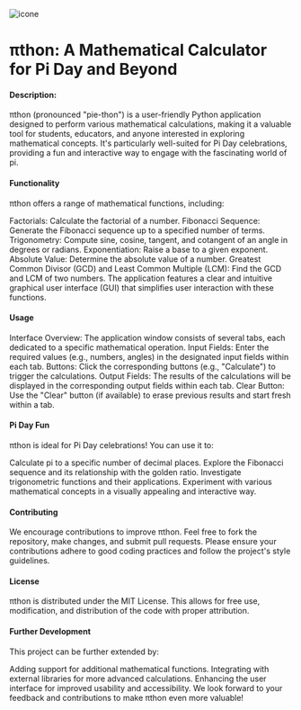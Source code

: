 ![icone](https://github.com/M2007Taha/digital_transformation_in_mathematics/assets/109727381/237fe466-afde-46fd-88da-90c0a8060d58)

# πthon: A Mathematical Calculator for Pi Day and Beyond

#### Description:

πthon (pronounced "pie-thon") is a user-friendly Python application designed to perform various mathematical calculations, making it a valuable tool for students, educators, and anyone interested in exploring mathematical concepts. It's particularly well-suited for Pi Day celebrations, providing a fun and interactive way to engage with the fascinating world of pi.

#### Functionality

πthon offers a range of mathematical functions, including:

Factorials: Calculate the factorial of a number.
Fibonacci Sequence: Generate the Fibonacci sequence up to a specified number of terms.
Trigonometry: Compute sine, cosine, tangent, and cotangent of an angle in degrees or radians.
Exponentiation: Raise a base to a given exponent.
Absolute Value: Determine the absolute value of a number.
Greatest Common Divisor (GCD) and Least Common Multiple (LCM): Find the GCD and LCM of two numbers.
The application features a clear and intuitive graphical user interface (GUI) that simplifies user interaction with these functions.

#### Usage

Interface Overview: The application window consists of several tabs, each dedicated to a specific mathematical operation.
Input Fields: Enter the required values (e.g., numbers, angles) in the designated input fields within each tab.
Buttons: Click the corresponding buttons (e.g., "Calculate") to trigger the calculations.
Output Fields: The results of the calculations will be displayed in the corresponding output fields within each tab.
Clear Button: Use the "Clear" button (if available) to erase previous results and start fresh within a tab.
#### Pi Day Fun

πthon is ideal for Pi Day celebrations! You can use it to:

Calculate pi to a specific number of decimal places.
Explore the Fibonacci sequence and its relationship with the golden ratio.
Investigate trigonometric functions and their applications.
Experiment with various mathematical concepts in a visually appealing and interactive way.
#### Contributing

We encourage contributions to improve πthon. Feel free to fork the repository, make changes, and submit pull requests. Please ensure your contributions adhere to good coding practices and follow the project's style guidelines.

#### License

πthon is distributed under the MIT License. This allows for free use, modification, and distribution of the code with proper attribution.

#### Further Development

This project can be further extended by:

Adding support for additional mathematical functions.
Integrating with external libraries for more advanced calculations.
Enhancing the user interface for improved usability and accessibility.
We look forward to your feedback and contributions to make πthon even more valuable!
